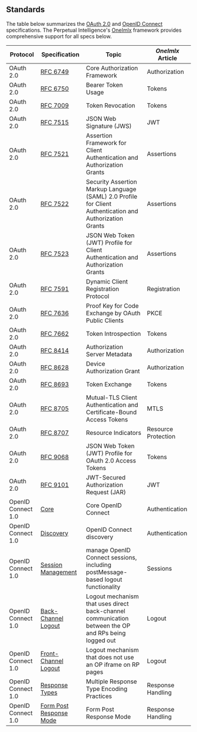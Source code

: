 ## Standards
The table below summarizes the [OAuth 2.0](https://oauth.net/2/) and [OpenID Connect](https://openid.net/developers/specs/) specifications. The Perpetual Intelligence's [OneImlx](http://localhost:8080/articles/oneimlx.html) framework provides comprehensive support for all specs below.

| Protocol |  Specification | Topic | *OneImlx* Article |
|----------|-----------------|------|----------|
| OAuth 2.0 | [RFC 6749](https://datatracker.ietf.org/doc/html/rfc6749) | Core Authorization Framework | Authorization |
| OAuth 2.0 | [RFC 6750](https://datatracker.ietf.org/doc/html/rfc6750) | Bearer Token Usage | Tokens |
| OAuth 2.0 | [RFC 7009](https://datatracker.ietf.org/doc/html/rfc7009) | Token Revocation | Tokens |
| OAuth 2.0 | [RFC 7515](https://www.rfc-editor.org/info/rfc7515) | JSON Web Signature (JWS) | JWT |
| OAuth 2.0 | [RFC 7521](https://datatracker.ietf.org/doc/html/rfc7521) | Assertion Framework for Client Authentication and Authorization Grants | Assertions |
| OAuth 2.0 | [RFC 7522](https://datatracker.ietf.org/doc/html/rfc7522) | Security Assertion Markup Language (SAML) 2.0 Profile for Client Authentication and Authorization Grants | Assertions |
| OAuth 2.0 | [RFC 7523](https://datatracker.ietf.org/doc/html/rfc7523) | JSON Web Token (JWT) Profile for Client Authentication and Authorization Grants | Assertions |
| OAuth 2.0 | [RFC 7591](https://datatracker.ietf.org/doc/html/rfc7591) | Dynamic Client Registration Protocol | Registration |
| OAuth 2.0 | [RFC 7636](https://datatracker.ietf.org/doc/html/rfc7636) | Proof Key for Code Exchange by OAuth Public Clients | PKCE |
| OAuth 2.0 | [RFC 7662](https://datatracker.ietf.org/doc/html/rfc7662) | Token Introspection | Tokens |
| OAuth 2.0 | [RFC 8414](https://www.rfc-editor.org/info/rfc8414) | Authorization Server Metadata | Authorization |
| OAuth 2.0 | [RFC 8628](https://www.rfc-editor.org/info/rfc8628) | Device Authorization Grant | Authorization |
| OAuth 2.0 | [RFC 8693](https://www.rfc-editor.org/info/rfc8693) | Token Exchange | Tokens |
| OAuth 2.0 | [RFC 8705](https://www.rfc-editor.org/info/rfc8705) | Mutual-TLS Client Authentication and Certificate-Bound  Access Tokens | MTLS |
| OAuth 2.0 | [RFC 8707](https://www.rfc-editor.org/info/rfc8707) | Resource Indicators | Resource Protection |
| OAuth 2.0 | [RFC 9068](https://www.rfc-editor.org/info/rfc9068) | JSON Web Token (JWT) Profile for OAuth 2.0 Access Tokens | Tokens |
| OAuth 2.0 | [RFC 9101](https://www.rfc-editor.org/info/rfc9101) | JWT-Secured Authorization Request (JAR) | JWT |
| OpenID Connect 1.0 | [Core](https://openid.net/specs/openid-connect-core-1_0.html) | Core OpenID Connect  | Authentication |
| OpenID Connect 1.0 | [Discovery](https://openid.net/specs/openid-connect-discovery-1_0.html) | OpenID Connect discovery  | Authentication |
| OpenID Connect 1.0 | [Session Management](https://openid.net/specs/openid-connect-discovery-1_0.html) | manage OpenID Connect sessions, including postMessage-based logout functionality  | Sessions |
| OpenID Connect 1.0 | [Back-Channel Logout](https://openid.net/specs/openid-connect-backchannel-1_0.html) | Logout mechanism that uses direct back-channel communication between the OP and RPs being logged out  | Logout |
| OpenID Connect 1.0 | [Front-Channel Logout](https://openid.net/specs/openid-connect-frontchannel-1_0.html) | Logout mechanism that does not use an OP iframe on RP pages  | Logout |
| OpenID Connect 1.0 | [Response Types](https://openid.net/specs/oauth-v2-multiple-response-types-1_0.html) | Multiple Response Type Encoding Practices  | Response Handling |
| OpenID Connect 1.0 | [Form Post Response Mode](https://openid.net/specs/oauth-v2-form-post-response-mode-1_0.html) | Form Post Response Mode  | Response Handling |
